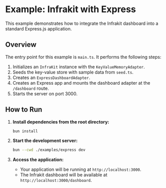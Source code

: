 # Example: Infrakit with Express

This example demonstrates how to integrate the Infrakit dashboard into a standard Express.js application.

## Overview

The entry point for this example is `main.ts`. It performs the following steps:

1.  Initializes an `InfraKit` instance with the `KeyValueMemoryAdapter`.
2.  Seeds the key-value store with sample data from `seed.ts`.
3.  Creates an `ExpressDashboardAdapter`.
4.  Creates an Express app and mounts the dashboard adapter at the `/dashboard` route.
5.  Starts the server on port 3000.

## How to Run

1.  **Install dependencies from the root directory:**
    ```sh
    bun install
    ```

2.  **Start the development server:**
    ```sh
    bun --cwd ./examples/express dev
    ```

3.  **Access the application:**
    -   Your application will be running at `http://localhost:3000`.
    -   The Infrakit dashboard will be available at `http://localhost:3000/dashboard`.


